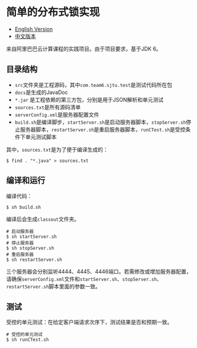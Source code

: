 # 简单的分布式锁实现

- [English Version](README_en.md)
- [中文版本](README.md)

来自阿里巴巴云计算课程的实践项目。由于项目要求，基于JDK 6。

## 目录结构

- `src`文件夹是工程源码，其中`com.team6.sjtu.test`是测试代码所在包
- `docs`是生成的JavaDoc
- `*.jar` 是工程依赖的第三方包，分别是用于JSON解析和单元测试
- `sources.txt`是所有源码清单
- `serverConfig.xml`是服务器配置文件
- `build.sh`是编译脚步，`startServer.sh`是启动服务器脚本，`stopServer.sh`停止服务器脚本，`restartServer.sh`是重启服务器脚本，`runCTest.sh`是受控条件下单元测试脚本

其中，`sources.txt`是为了便于编译生成的：

```
$ find . "*.java" > sources.txt
```

## 编译和运行

编译代码：
```
$ sh build.sh
```
编译后会生成`classout`文件夹。

```
# 启动服务器
$ sh startServer.sh
# 停止服务器
$ sh stopServer.sh
# 重启服务器
$ sh restartServer.sh
```
三个服务器会分别监听4444、4445、4446端口。若需修改或增加服务器配置，请确保`serverConfig.xml`文件和`startServer.sh`、`stopServer.sh`、`restartServer.sh`脚本里面的参数一致。

## 测试
受控的单元测试：在给定客户端请求次序下，测试结果是否和预期一致。
```
# 受控的单元测试
$ sh runCTest.sh
```
